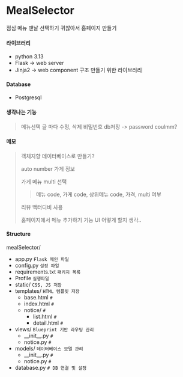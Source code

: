 # MealSelector
점심 메뉴 맨날 선택하기 귀찮아서 홈페이지 만들기

#### 라이브러리
 - python 3.13
 - Flask -> web server
 - Jinja2 -> web component 구조 만들기 위한 라이브러리

#### Database
 - Postgresql

#### 생각나는 기능
> 메뉴선택 글 마다 수정, 삭제 비밀번호 db저장 -> password coulmm?

#### 메모
> 객체지향 데이터베이스로 만들기?
>
> auto number 가게 정보
> 
> 가게 메뉴 multi 선택
>> 메뉴 code, 가게 code, 상위메뉴 code, 가격, multi 여부
>
> 리뷰 백터디비 사용
> 
> 홈페이지에서 메뉴 추가하기 기능 UI 어떻게 할지 생각..

#### Structure 
mealSelector/
* app.py                 `Flask 메인 파일`
* config.py              `설정 파일`
* requirements.txt       `패키지 목록`
* Profile                `실행파일`
* static/                `CSS, JS 저장`
* templates/             `HTML 템플릿 저장`
  * base.html            `#`
  * index.html           `#`
  * notice/              `#`
    * list.html          `#`
    * detail.html        `#`
* views/                 `Blueprint 기반 라우팅 관리`
  * \_\_init\_\_.py      `#`
  * notice.py            `#`
* models/                `데이터베이스 모델 관리`
  * \_\_init\_\_.py      `#`
  * notice.py            `#`
* database.py            `# DB 연결 및 설정`
